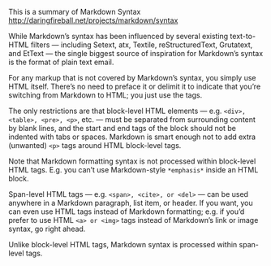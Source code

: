 This is a summary of Markdown Syntax http://daringfireball.net/projects/markdown/syntax

While Markdown’s syntax has been influenced by several existing text-to-HTML filters — including Setext, atx, Textile, reStructuredText, Grutatext, and EtText — the single biggest source of inspiration for Markdown’s syntax is the format of plain text email.

For any markup that is not covered by Markdown’s syntax, you simply use HTML itself. There’s no need to preface it or delimit it to indicate that you’re switching from Markdown to HTML; you just use the tags.

The only restrictions are that block-level HTML elements — e.g. `<div>, <table>, <pre>, <p>`, etc. — must be separated from surrounding content by blank lines, and the start and end tags of the block should not be indented with tabs or spaces. Markdown is smart enough not to add extra (unwanted) `<p>` tags around HTML block-level tags.

Note that Markdown formatting syntax is not processed within block-level HTML tags. E.g. you can’t use Markdown-style `*emphasis*` inside an HTML block.

Span-level HTML tags — e.g. `<span>, <cite>, or <del>` — can be used anywhere in a Markdown paragraph, list item, or header. If you want, you can even use HTML tags instead of Markdown formatting; e.g. if you’d prefer to use HTML `<a> or <img>` tags instead of Markdown’s link or image syntax, go right ahead.

Unlike block-level HTML tags, Markdown syntax is processed within span-level tags.

